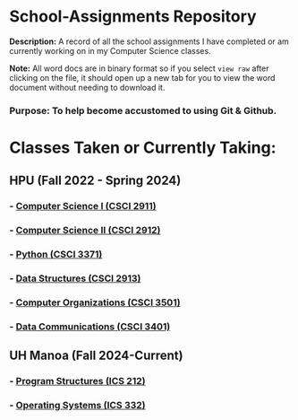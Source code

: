 # **School-Assignments Repository**

**Description:** A record of all the school assignments I have completed or am currently working on in my Computer Science classes.

**Note:** All word docs are in binary format so if you select `view raw` after clicking on the file, it should open up a new tab for you to view the word document without needing to download it. 

### Purpose: To help become accustomed to using Git & Github.

# Classes Taken or Currently Taking:

## HPU (Fall 2022 - Spring 2024)

### - [Computer Science I (CSCI 2911)](https://github.com/LeviKuhaulua/School-Assignments/tree/main/2911/2911%20Labs)

### - [Computer Science II (CSCI 2912)](https://github.com/LeviKuhaulua/School-Assignments/tree/main/2912)

### - [Python (CSCI 3371)](https://github.com/LeviKuhaulua/School-Assignments/tree/main/Python)

### - [Data Structures (CSCI 2913)](https://github.com/LeviKuhaulua/School-Assignments/tree/main/Data%20Structures)

### - [Computer Organizations (CSCI 3501)](https://github.com/LeviKuhaulua/School-Assignments/tree/main/Computer%20Organizations)

### - [Data Communications (CSCI 3401)](https://github.com/LeviKuhaulua/School-Assignments/tree/main/Data%20Communications)

## UH Manoa (Fall 2024-Current)

### - [Program Structures (ICS 212)](https://github.com/LeviKuhaulua/School-Assignments/tree/main/Program%20Structures)

### - [Operating Systems (ICS 332)](https://github.com/LeviKuhaulua/School-Assignments/tree/main/Operating%20Systems)

